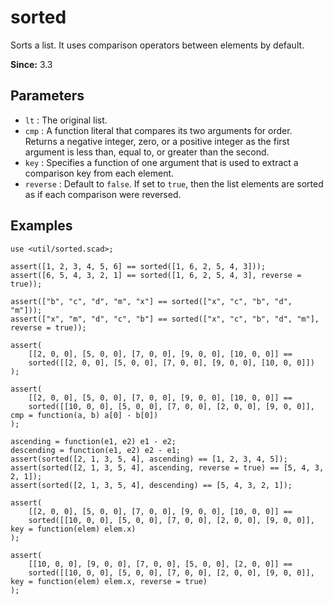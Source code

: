 # sorted

Sorts a list. It uses comparison operators between elements by default.

**Since:** 3.3

## Parameters

- `lt` : The original list.
- `cmp` : A function literal that compares its two arguments for order. Returns a negative integer, zero, or a positive integer as the first argument is less than, equal to, or greater than the second.
- `key` : Specifies a function of one argument that is used to extract a comparison key from each element.
- `reverse` : Default to `false`. If set to `true`, then the list elements are sorted as if each comparison were reversed.

## Examples

    use <util/sorted.scad>;

    assert([1, 2, 3, 4, 5, 6] == sorted([1, 6, 2, 5, 4, 3]));
    assert([6, 5, 4, 3, 2, 1] == sorted([1, 6, 2, 5, 4, 3], reverse = true));

    assert(["b", "c", "d", "m", "x"] == sorted(["x", "c", "b", "d", "m"]));
    assert(["x", "m", "d", "c", "b"] == sorted(["x", "c", "b", "d", "m"], reverse = true));

    assert(
        [[2, 0, 0], [5, 0, 0], [7, 0, 0], [9, 0, 0], [10, 0, 0]] == 
        sorted([[2, 0, 0], [5, 0, 0], [7, 0, 0], [9, 0, 0], [10, 0, 0]])
    );

    assert(
        [[2, 0, 0], [5, 0, 0], [7, 0, 0], [9, 0, 0], [10, 0, 0]] == 
        sorted([[10, 0, 0], [5, 0, 0], [7, 0, 0], [2, 0, 0], [9, 0, 0]], cmp = function(a, b) a[0] - b[0])
    );

    ascending = function(e1, e2) e1 - e2;
    descending = function(e1, e2) e2 - e1;
    assert(sorted([2, 1, 3, 5, 4], ascending) == [1, 2, 3, 4, 5]);
    assert(sorted([2, 1, 3, 5, 4], ascending, reverse = true) == [5, 4, 3, 2, 1]);
    assert(sorted([2, 1, 3, 5, 4], descending) == [5, 4, 3, 2, 1]);

    assert(
        [[2, 0, 0], [5, 0, 0], [7, 0, 0], [9, 0, 0], [10, 0, 0]] == 
        sorted([[10, 0, 0], [5, 0, 0], [7, 0, 0], [2, 0, 0], [9, 0, 0]], key = function(elem) elem.x)
    );

    assert(
        [[10, 0, 0], [9, 0, 0], [7, 0, 0], [5, 0, 0], [2, 0, 0]] == 
        sorted([[10, 0, 0], [5, 0, 0], [7, 0, 0], [2, 0, 0], [9, 0, 0]], key = function(elem) elem.x, reverse = true)
    );